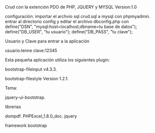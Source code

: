 Crud con la extención PDO de PHP, JQUERY y MYSQL Version:1.0

configuración:
importar el archvio sql crud.sql a mysql con phpmyadmin.
entrar al directorio config y editar el archivo dbconfig.php 
con 
define("DSN", "mysql:host=localhost;dbname=tu base de datos");
define("DB_USER", "tu usuario");
define("DB_PASS", "tu clave");


Usuario y Clave para entrar a la aplicación

usuario:lenne
clave:12345


Esta pequeña aplicación utiliza los siguientes plugin:

bootstrap-fileinput v4.3.3.

bootstrap-filestyle Version 1.2.1.

Tema:

jquery-ui-bootstrap.


librerias

dompdf.
PHPExcel_1.8.0_doc.
jquery

framework bootstrap
